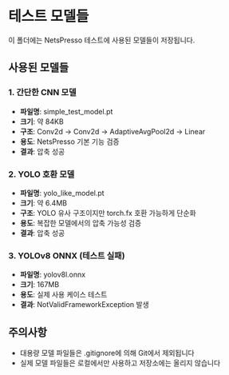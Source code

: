 # 테스트 모델들

이 폴더에는 NetsPresso 테스트에 사용된 모델들이 저장됩니다.

## 사용된 모델들

### 1. 간단한 CNN 모델
- **파일명**: simple_test_model.pt
- **크기**: 약 84KB
- **구조**: Conv2d → Conv2d → AdaptiveAvgPool2d → Linear
- **용도**: NetsPresso 기본 기능 검증
- **결과**: 압축 성공

### 2. YOLO 호환 모델
- **파일명**: yolo_like_model.pt  
- **크기**: 약 6.4MB
- **구조**: YOLO 유사 구조이지만 torch.fx 호환 가능하게 단순화
- **용도**: 복잡한 모델에서의 압축 가능성 검증
- **결과**: 압축 성공

### 3. YOLOv8 ONNX (테스트 실패)
- **파일명**: yolov8l.onnx
- **크기**: 167MB
- **용도**: 실제 사용 케이스 테스트
- **결과**: NotValidFrameworkException 발생

## 주의사항

- 대용량 모델 파일들은 .gitignore에 의해 Git에서 제외됩니다
- 실제 모델 파일들은 로컬에서만 사용하고 저장소에는 올리지 않습니다